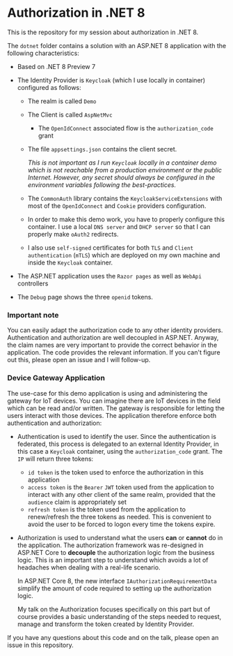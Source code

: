 # Authorization in .NET 8 
This is the repository for my session about authorization in .NET 8.

The `dotnet` folder contains a solution with an ASP.NET 8 application with the following characteristics:

- Based on .NET 8 Preview 7

- The Identity Provider is `Keycloak` (which I use locally in container) configured as follows:

  - The realm is called `Demo`

  - The Client is called `AspNetMvc`

    - The `OpenIdConnect` associated flow is the `authorization_code` grant 

  - The file `appsettings.json` contains the client secret.

    *This is not important as I run `Keycloak` locally in a container demo which is not reachable from a production environment or the public Internet. However, any secret should always be configured in the environment variables following the best-practices.*

  - The `CommonAuth` library contains the `KeycloakServiceExtensions` with most of the `OpenIdConnect` and `Cookie` providers configuration.

  - In order to make this demo work, you have to properly configure this container. I use a local `DNS server` and `DHCP server` so that I can properly make `oAuth2` redirects.

  - I also use `self-signed` certificates for both `TLS` and `Client authentication` (`mTLS`) which are deployed on my own machine and inside the `Keycloak` container.

- The ASP.NET application uses the `Razor pages` as well as `WebApi` controllers

- The `Debug` page shows the three `openid` tokens.

### Important note

You can easily adapt the authorization code to any other identity providers. Authentication and authorization are well decoupled in ASP.NET. Anyway, the claim names are very important to provide the correct behavior in the application. The code provides the relevant information. If you can't figure out this, please open an issue and I will follow-up.

### Device Gateway Application

The use-case for this demo application is using and administering the gateway for IoT devices. You can imagine there are IoT devices in the field which can be read and/or written. The gateway is responsible for letting the users interact with those devices. The application therefore enforce both authentication and authorization:

- Authentication is used to identify the user. Since the authentication is federated, this process is delegated to an external Identity Provider, in this case a `Keycloak` container, using the `authorization_code` grant. The `IP` will return three tokens:

  - `id token` is the token used to enforce the authorization in this application
  - `access token` is the `Bearer` `JWT` token used from the application to interact with any other client of the same realm, provided that the `audience` claim is appropriately set
  - `refresh token` is the token used from the application to renew/refresh the three tokens as needed. This is convenient to avoid the user to be forced to logon every time the tokens expire.

- Authorization is used to understand what the users **can** or **cannot** do in the application. The authorization framework was re-designed in ASP.NET Core to **decouple** the authorization logic from the business logic. This is an important step to understand which avoids a lot of headaches when dealing with a real-life scenario.

  In ASP.NET Core 8, the new interface `IAuthorizationRequirementData` simplify the amount of code required to setting up the authorization logic.

  My talk on the Authorization focuses specifically on this part but of course provides a basic understanding of the steps needed to request, manage and transform the token created by Identity Provider.



If you have any questions about this code and on the talk, please open an issue in this repository.



















